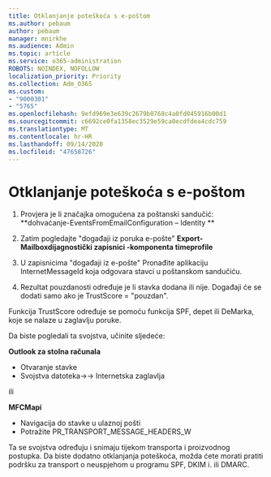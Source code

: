 ```yaml
---
title: Otklanjanje poteškoća s e-poštom
ms.author: pebaum
author: pebaum
manager: mnirkhe
ms.audience: Admin
ms.topic: article
ms.service: o365-administration
ROBOTS: NOINDEX, NOFOLLOW
localization_priority: Priority
ms.collection: Adm_O365
ms.custom:
- "9000301"
- "5765"
ms.openlocfilehash: 9efd969e3e639c2679b0768c4a0fd045916b00d1
ms.sourcegitcommit: c6692ce0fa1358ec3529e59ca0ecdfdea4cdc759
ms.translationtype: MT
ms.contentlocale: hr-HR
ms.lasthandoff: 09/14/2020
ms.locfileid: "47658726"
---
```

# <a name="troubleshooting-events-from-email"></a>Otklanjanje poteškoća s e-poštom

1. Provjera je li značajka omogućena za poštanski sandučić: **dohvaćanje-EventsFromEmailConfiguration – Identity <mailbox> **

2. Zatim pogledajte "događaji iz poruka e-pošte" **Export-Mailboxdijagnostički zapisnici <mailbox> -komponenta timeprofile**

3. U zapisnicima "događaji iz e-pošte" Pronađite aplikaciju InternetMessageId koja odgovara stavci u poštanskom sandučiću.  

4. Rezultat pouzdanosti određuje je li stavka dodana ili nije. Događaji će se dodati samo ako je TrustScore = "pouzdan".

Funkcija TrustScore određuje se pomoću funkcija SPF, depet ili DeMarka, koje se nalaze u zaglavlju poruke.

Da biste pogledali ta svojstva, učinite sljedeće:

**Outlook za stolna računala**

- Otvaranje stavke
- Svojstva datoteka->-> Internetska zaglavlja

ili

**MFCMapi**

- Navigacija do stavke u ulaznoj pošti
- Potražite PR_TRANSPORT_MESSAGE_HEADERS_W

Ta se svojstva određuju i snimaju tijekom transporta i proizvodnog postupka. Da biste dodatno otklanjanja poteškoća, možda ćete morati pratiti podršku za transport o neuspjehom u programu SPF, DKIM i. ili DMARC.